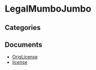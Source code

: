 # LegalMumboJumbo

## Categories


## Documents
- [OrigLicense](OrigLicense.md)
- [license](license.md)